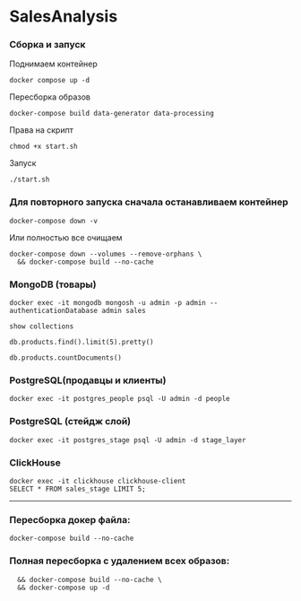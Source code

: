# SalesAnalysis

### Сборка и запуск

Поднимаем контейнер
```
docker compose up -d
```
Пересборка образов
```
docker-compose build data-generator data-processing
```
Права на скрипт
```
chmod +x start.sh
```
Запуск
```
./start.sh
```
### Для повторного запуска сначала останавливаем контейнер
```
docker-compose down -v
```
Или полностью все очищаем
```
docker-compose down --volumes --remove-orphans \
  && docker-compose build --no-cache
```

### MongoDB (товары)
```
docker exec -it mongodb mongosh -u admin -p admin --authenticationDatabase admin sales
```

```
show collections

db.products.find().limit(5).pretty()

db.products.countDocuments()
```

### PostgreSQL(продавцы и клиенты)
```
docker exec -it postgres_people psql -U admin -d people
```

### PostgreSQL (стейдж слой)
```
docker exec -it postgres_stage psql -U admin -d stage_layer
```

### ClickHouse
```
docker exec -it clickhouse clickhouse-client
SELECT * FROM sales_stage LIMIT 5;
```

_________________
### Пересборка докер файла:

```docker-compose build --no-cache```


### Полная пересборка с удалением всех образов:

```docker-compose down --volumes --remove-orphans \
  && docker-compose build --no-cache \
  && docker-compose up -d
```
